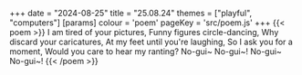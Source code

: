 +++
date = "2024-08-25"
title = "25.08.24"
themes = ["playful", "computers"]
[params]
  colour = 'poem'
  pageKey = 'src/poem.js'
+++
{{< poem >}}
I am tired of your pictures,
Funny figures circle-dancing,
Why discard your caricatures,
At my feet until you're laughing,
So I ask you for a moment,
Would you care to hear my ranting?
No-gui~ No-gui~!
No-gui~ No-gui~!
{{< /poem >}}